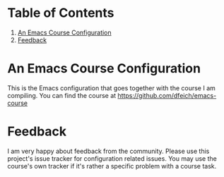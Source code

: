 
# Table of Contents

1.  [An Emacs Course Configuration](#orgd8149d3)
2.  [Feedback](#org30e2cc6)



<a id="orgd8149d3"></a>

# An Emacs Course Configuration

This is the Emacs configuration that goes together with the course I
am compiling. You can find the course at
<https://github.com/dfeich/emacs-course>


<a id="org30e2cc6"></a>

# Feedback

I am very happy about feedback from the community. Please use this
project's issue tracker for configuration related issues. You may
use the course's own tracker if it's rather a specific problem with a
course task.

